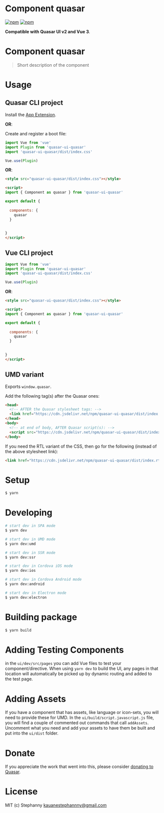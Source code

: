 # Component quasar

[![npm](https://img.shields.io/npm/v/quasar-ui-quasar.svg?label=quasar-ui-quasar)](https://www.npmjs.com/package/quasar-ui-quasar)
[![npm](https://img.shields.io/npm/dt/quasar-ui-quasar.svg)](https://www.npmjs.com/package/quasar-ui-quasar)

**Compatible with Quasar UI v2 and Vue 3**.


# Component quasar
> Short description of the component




# Usage

## Quasar CLI project


Install the [App Extension](../app-extension).

**OR**:


Create and register a boot file:

```js
import Vue from 'vue'
import Plugin from 'quasar-ui-quasar'
import 'quasar-ui-quasar/dist/index.css'

Vue.use(Plugin)
```

**OR**:

```html
<style src="quasar-ui-quasar/dist/index.css"></style>

<script>
import { Component as quasar } from 'quasar-ui-quasar'

export default {
  
  components: {
    quasar
  }
  
  
}
</script>
```

## Vue CLI project

```js
import Vue from 'vue'
import Plugin from 'quasar-ui-quasar'
import 'quasar-ui-quasar/dist/index.css'

Vue.use(Plugin)
```

**OR**:

```html
<style src="quasar-ui-quasar/dist/index.css"></style>

<script>
import { Component as quasar } from 'quasar-ui-quasar'

export default {
  
  components: {
    quasar
  }
  
  
}
</script>
```

## UMD variant

Exports `window.quasar`.

Add the following tag(s) after the Quasar ones:

```html
<head>
  <!-- AFTER the Quasar stylesheet tags: -->
  <link href="https://cdn.jsdelivr.net/npm/quasar-ui-quasar/dist/index.min.css" rel="stylesheet" type="text/css">
</head>
<body>
  <!-- at end of body, AFTER Quasar script(s): -->
  <script src="https://cdn.jsdelivr.net/npm/quasar-ui-quasar/dist/index.umd.min.js"></script>
</body>
```
If you need the RTL variant of the CSS, then go for the following (instead of the above stylesheet link):
```html
<link href="https://cdn.jsdelivr.net/npm/quasar-ui-quasar/dist/index.rtl.min.css" rel="stylesheet" type="text/css">
```

# Setup
```bash
$ yarn
```

# Developing
```bash
# start dev in SPA mode
$ yarn dev

# start dev in UMD mode
$ yarn dev:umd

# start dev in SSR mode
$ yarn dev:ssr

# start dev in Cordova iOS mode
$ yarn dev:ios

# start dev in Cordova Android mode
$ yarn dev:android

# start dev in Electron mode
$ yarn dev:electron
```

# Building package
```bash
$ yarn build
```

# Adding Testing Components
in the `ui/dev/src/pages` you can add Vue files to test your component/directive. When using `yarn dev` to build the UI, any pages in that location will automatically be picked up by dynamic routing and added to the test page.

# Adding Assets
If you have a component that has assets, like language or icon-sets, you will need to provide these for UMD. In the `ui/build/script.javascript.js` file, you will find a couple of commented out commands that call `addAssets`. Uncomment what you need and add your assets to have them be built and put into the `ui/dist` folder.

# Donate
If you appreciate the work that went into this, please consider [donating to Quasar](https://donate.quasar.dev).

# License
MIT (c) Stephanny <kauanestephannny@gmail.com>
